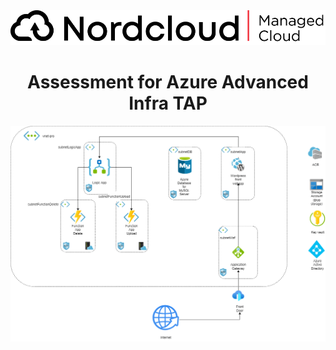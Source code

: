 <div align="center">
  <a href="https://github.com/othneildrew/Best-README-Template">
    <img src="doc/logo.png" alt="Logo" width="" height="">
  </a>

  <h1 align="center">Assessment for Azure Advanced Infra TAP</h1>
</div>

<div>
  <img src="doc/architecture.png" alt="Architecture">
</div>
